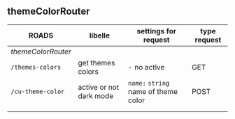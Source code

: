 ## themeColorRouter

| ROADS              | libelle                 | settings for request                 | type request |
| ------------------ | ----------------------- | ------------------------------------ | ------------ |
| _themeColorRouter_ |                         |                                      |              |
| `/themes-colors`   | get themes colors       | - no active                          | GET          |
| `/cu-theme-color`  | active or not dark mode | `name:` `string` name of theme color | POST         |
|                    |                         |                                      |              |
|                    |                         |                                      |              |
